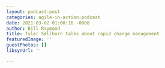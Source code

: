 ```yaml
---
layout: podcast-post
categories: agile-in-action-podcast
date: 2021-03-02 01:00:16 -0800
author: Bill Raymond
title: Tyler Sellhorn talks about rapid change management
featuredImage: ''
guestPhotos: []
libsynUrl: ''

---
```

